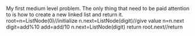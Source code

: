  My first medium level problem.
 The only thing that need to be paid attention to is how to create a new linked list and return it.
   root=n=ListNode(0)//initialize
            n.next=ListNode(digit)//give value
            n=n.next
            digit=add%10
            add=add/10
        n.next=ListNode(digit)
        return root.next//return
